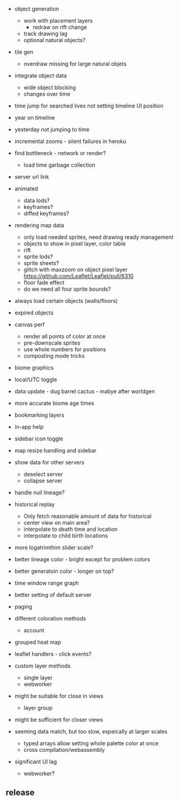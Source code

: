 - object generation
  - work with placement layers
    - redraw on rift change
  - track drawing lag
  - optional natural objects?
- tile gen
  - overdraw missing for large natural objets
- integrate object data
  - wide object blocking
  - changes over time

- time jump for searched lives not setting timeline UI position
- year on timeline
- yesterday not jumping to time
- incremental zooms - silent failures in heroku
- find bottleneck - network or render?
  - load time garbage collection
- server url link
- animated
  - data lods?
  - keyframes?
  - diffed keyframes?
- rendering map data
  - only load needed sprites, need drawing ready management
  - objects to show in pixel layer, color table
  - rift
  - sprite lods?
  - sprite sheets?
  - glitch with maxzoom on object pixel layer https://github.com/Leaflet/Leaflet/pull/6310
  - floor fade effect
  - do we need all four sprite bounds?
- always load certain objects (walls/floors)
- expired objects
- canvas perf
  - render all points of color at once
  - pre-downscale sprites
  - use whole numbers for positions
  - composting mode tricks
- biome graphics


- local/UTC toggle
- data update - dug barrel cactus - mabye after worldgen
- more accurate biome age times
- bookmarking layers
- in-app help
- sidebar icon toggle
- map resize handling and sidebar
- show data for other servers
  - deselect server
  - collapse server
- handle null lineage?
- historical replay
  - Only fetch reasonable amount of data for historical
  - center view on main area?
  - interpolate to death time and location
  - interpolate to child birth locations
- more logatrimthim slider scale?
- better lineage color - bright except for problem colors
- better generatoin color - longer on top?
- time window range graph
- better setting of default server
- paging
- different coloration methods
  - account
- grouped heat map
- leaflet handlers - click events?
- custom layer methods
  - single layer
  - webworker

- might be suitable for close in views
  - layer group
- might be sufficient for closer views
- seeming data match, but too slow, espeically at larger scales
  - typed arrays allow setting whole palette color at once
  - cross compilation/webassembly
- significant UI lag
  - webworker?

## release
